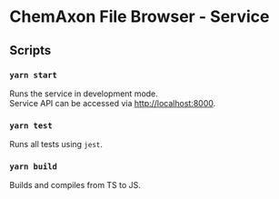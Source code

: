 # ChemAxon File Browser - Service

## Scripts

### `yarn start`

Runs the service in development mode.\
Service API can be accessed via [http://localhost:8000](http://localhost:8000).

### `yarn test`

Runs all tests using `jest`.

### `yarn build`

Builds and compiles from TS to JS.

